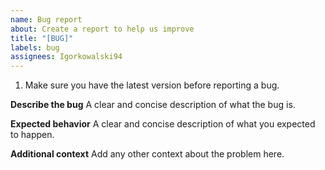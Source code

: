 ```yaml
---
name: Bug report
about: Create a report to help us improve
title: "[BUG]"
labels: bug
assignees: Igorkowalski94
---
```


1. Make sure you have the latest version before reporting a bug.

**Describe the bug**
A clear and concise description of what the bug is.

**Expected behavior**
A clear and concise description of what you expected to happen.

**Additional context**
Add any other context about the problem here.
